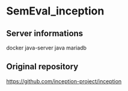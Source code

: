 # SemEval_inception

## Server informations 
docker
java-server
java
mariadb

## Original repository
https://github.com/inception-project/inception


